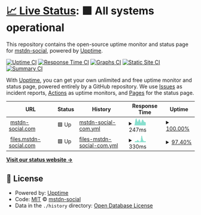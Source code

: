 # [📈 Live Status](https://status.mstdn-social.com): <!--live status--> **🟩 All systems operational**

This repository contains the open-source uptime monitor and status page for [mstdn-social](https://status.mstdn-social.com), powered by [Upptime](https://github.com/upptime/upptime).

[![Uptime CI](https://github.com/mstdn-social/status.mstdn-social.com/workflows/Uptime%20CI/badge.svg)](https://github.com/mstdn-social/status.mstdn-social.com/actions?query=workflow%3A%22Uptime+CI%22)
[![Response Time CI](https://github.com/mstdn-social/status.mstdn-social.com/workflows/Response%20Time%20CI/badge.svg)](https://github.com/mstdn-social/status.mstdn-social.com/actions?query=workflow%3A%22Response+Time+CI%22)
[![Graphs CI](https://github.com/mstdn-social/status.mstdn-social.com/workflows/Graphs%20CI/badge.svg)](https://github.com/mstdn-social/status.mstdn-social.com/actions?query=workflow%3A%22Graphs+CI%22)
[![Static Site CI](https://github.com/mstdn-social/status.mstdn-social.com/workflows/Static%20Site%20CI/badge.svg)](https://github.com/mstdn-social/status.mstdn-social.com/actions?query=workflow%3A%22Static+Site+CI%22)
[![Summary CI](https://github.com/mstdn-social/status.mstdn-social.com/workflows/Summary%20CI/badge.svg)](https://github.com/mstdn-social/status.mstdn-social.com/actions?query=workflow%3A%22Summary+CI%22)

With [Upptime](https://upptime.js.org), you can get your own unlimited and free uptime monitor and status page, powered entirely by a GitHub repository. We use [Issues](https://github.com/mstdn-social/status.mstdn-social.com/issues) as incident reports, [Actions](https://github.com/mstdn-social/status.mstdn-social.com/actions) as uptime monitors, and [Pages](https://status.mstdn-social.com) for the status page.

<!--start: status pages-->
<!-- This summary is generated by Upptime (https://github.com/upptime/upptime) -->
<!-- Do not edit this manually, your changes will be overwritten -->
<!-- prettier-ignore -->
| URL | Status | History | Response Time | Uptime |
| --- | ------ | ------- | ------------- | ------ |
| <img alt="" src="https://icons.duckduckgo.com/ip3/mstdn-social.com.ico" height="13"> [mstdn-social.com](https://mstdn-social.com) | 🟩 Up | [mstdn-social-com.yml](https://github.com/mstdn-social/status.mstdn-social.com/commits/HEAD/history/mstdn-social-com.yml) | <details><summary><img alt="Response time graph" src="./graphs/mstdn-social-com/response-time-week.png" height="20"> 247ms</summary><br><a href="https://status.mstdn-social.com/history/mstdn-social-com"><img alt="Response time 309" src="https://img.shields.io/endpoint?url=https%3A%2F%2Fraw.githubusercontent.com%2Fmstdn-social%2Fstatus.mstdn-social.com%2FHEAD%2Fapi%2Fmstdn-social-com%2Fresponse-time.json"></a><br><a href="https://status.mstdn-social.com/history/mstdn-social-com"><img alt="24-hour response time 264" src="https://img.shields.io/endpoint?url=https%3A%2F%2Fraw.githubusercontent.com%2Fmstdn-social%2Fstatus.mstdn-social.com%2FHEAD%2Fapi%2Fmstdn-social-com%2Fresponse-time-day.json"></a><br><a href="https://status.mstdn-social.com/history/mstdn-social-com"><img alt="7-day response time 247" src="https://img.shields.io/endpoint?url=https%3A%2F%2Fraw.githubusercontent.com%2Fmstdn-social%2Fstatus.mstdn-social.com%2FHEAD%2Fapi%2Fmstdn-social-com%2Fresponse-time-week.json"></a><br><a href="https://status.mstdn-social.com/history/mstdn-social-com"><img alt="30-day response time 317" src="https://img.shields.io/endpoint?url=https%3A%2F%2Fraw.githubusercontent.com%2Fmstdn-social%2Fstatus.mstdn-social.com%2FHEAD%2Fapi%2Fmstdn-social-com%2Fresponse-time-month.json"></a><br><a href="https://status.mstdn-social.com/history/mstdn-social-com"><img alt="1-year response time 308" src="https://img.shields.io/endpoint?url=https%3A%2F%2Fraw.githubusercontent.com%2Fmstdn-social%2Fstatus.mstdn-social.com%2FHEAD%2Fapi%2Fmstdn-social-com%2Fresponse-time-year.json"></a></details> | <details><summary><a href="https://status.mstdn-social.com/history/mstdn-social-com">100.00%</a></summary><a href="https://status.mstdn-social.com/history/mstdn-social-com"><img alt="All-time uptime 99.91%" src="https://img.shields.io/endpoint?url=https%3A%2F%2Fraw.githubusercontent.com%2Fmstdn-social%2Fstatus.mstdn-social.com%2FHEAD%2Fapi%2Fmstdn-social-com%2Fuptime.json"></a><br><a href="https://status.mstdn-social.com/history/mstdn-social-com"><img alt="24-hour uptime 100.00%" src="https://img.shields.io/endpoint?url=https%3A%2F%2Fraw.githubusercontent.com%2Fmstdn-social%2Fstatus.mstdn-social.com%2FHEAD%2Fapi%2Fmstdn-social-com%2Fuptime-day.json"></a><br><a href="https://status.mstdn-social.com/history/mstdn-social-com"><img alt="7-day uptime 100.00%" src="https://img.shields.io/endpoint?url=https%3A%2F%2Fraw.githubusercontent.com%2Fmstdn-social%2Fstatus.mstdn-social.com%2FHEAD%2Fapi%2Fmstdn-social-com%2Fuptime-week.json"></a><br><a href="https://status.mstdn-social.com/history/mstdn-social-com"><img alt="30-day uptime 100.00%" src="https://img.shields.io/endpoint?url=https%3A%2F%2Fraw.githubusercontent.com%2Fmstdn-social%2Fstatus.mstdn-social.com%2FHEAD%2Fapi%2Fmstdn-social-com%2Fuptime-month.json"></a><br><a href="https://status.mstdn-social.com/history/mstdn-social-com"><img alt="1-year uptime 99.91%" src="https://img.shields.io/endpoint?url=https%3A%2F%2Fraw.githubusercontent.com%2Fmstdn-social%2Fstatus.mstdn-social.com%2FHEAD%2Fapi%2Fmstdn-social-com%2Fuptime-year.json"></a></details>
| <img alt="" src="https://icons.duckduckgo.com/ip3/files.mstdn-social.com.ico" height="13"> [files.mstdn-social.com](https://files.mstdn-social.com/index.html) | 🟩 Up | [files-mstdn-social-com.yml](https://github.com/mstdn-social/status.mstdn-social.com/commits/HEAD/history/files-mstdn-social-com.yml) | <details><summary><img alt="Response time graph" src="./graphs/files-mstdn-social-com/response-time-week.png" height="20"> 330ms</summary><br><a href="https://status.mstdn-social.com/history/files-mstdn-social-com"><img alt="Response time 338" src="https://img.shields.io/endpoint?url=https%3A%2F%2Fraw.githubusercontent.com%2Fmstdn-social%2Fstatus.mstdn-social.com%2FHEAD%2Fapi%2Ffiles-mstdn-social-com%2Fresponse-time.json"></a><br><a href="https://status.mstdn-social.com/history/files-mstdn-social-com"><img alt="24-hour response time 214" src="https://img.shields.io/endpoint?url=https%3A%2F%2Fraw.githubusercontent.com%2Fmstdn-social%2Fstatus.mstdn-social.com%2FHEAD%2Fapi%2Ffiles-mstdn-social-com%2Fresponse-time-day.json"></a><br><a href="https://status.mstdn-social.com/history/files-mstdn-social-com"><img alt="7-day response time 330" src="https://img.shields.io/endpoint?url=https%3A%2F%2Fraw.githubusercontent.com%2Fmstdn-social%2Fstatus.mstdn-social.com%2FHEAD%2Fapi%2Ffiles-mstdn-social-com%2Fresponse-time-week.json"></a><br><a href="https://status.mstdn-social.com/history/files-mstdn-social-com"><img alt="30-day response time 382" src="https://img.shields.io/endpoint?url=https%3A%2F%2Fraw.githubusercontent.com%2Fmstdn-social%2Fstatus.mstdn-social.com%2FHEAD%2Fapi%2Ffiles-mstdn-social-com%2Fresponse-time-month.json"></a><br><a href="https://status.mstdn-social.com/history/files-mstdn-social-com"><img alt="1-year response time 340" src="https://img.shields.io/endpoint?url=https%3A%2F%2Fraw.githubusercontent.com%2Fmstdn-social%2Fstatus.mstdn-social.com%2FHEAD%2Fapi%2Ffiles-mstdn-social-com%2Fresponse-time-year.json"></a></details> | <details><summary><a href="https://status.mstdn-social.com/history/files-mstdn-social-com">97.40%</a></summary><a href="https://status.mstdn-social.com/history/files-mstdn-social-com"><img alt="All-time uptime 99.79%" src="https://img.shields.io/endpoint?url=https%3A%2F%2Fraw.githubusercontent.com%2Fmstdn-social%2Fstatus.mstdn-social.com%2FHEAD%2Fapi%2Ffiles-mstdn-social-com%2Fuptime.json"></a><br><a href="https://status.mstdn-social.com/history/files-mstdn-social-com"><img alt="24-hour uptime 100.00%" src="https://img.shields.io/endpoint?url=https%3A%2F%2Fraw.githubusercontent.com%2Fmstdn-social%2Fstatus.mstdn-social.com%2FHEAD%2Fapi%2Ffiles-mstdn-social-com%2Fuptime-day.json"></a><br><a href="https://status.mstdn-social.com/history/files-mstdn-social-com"><img alt="7-day uptime 97.40%" src="https://img.shields.io/endpoint?url=https%3A%2F%2Fraw.githubusercontent.com%2Fmstdn-social%2Fstatus.mstdn-social.com%2FHEAD%2Fapi%2Ffiles-mstdn-social-com%2Fuptime-week.json"></a><br><a href="https://status.mstdn-social.com/history/files-mstdn-social-com"><img alt="30-day uptime 99.26%" src="https://img.shields.io/endpoint?url=https%3A%2F%2Fraw.githubusercontent.com%2Fmstdn-social%2Fstatus.mstdn-social.com%2FHEAD%2Fapi%2Ffiles-mstdn-social-com%2Fuptime-month.json"></a><br><a href="https://status.mstdn-social.com/history/files-mstdn-social-com"><img alt="1-year uptime 99.78%" src="https://img.shields.io/endpoint?url=https%3A%2F%2Fraw.githubusercontent.com%2Fmstdn-social%2Fstatus.mstdn-social.com%2FHEAD%2Fapi%2Ffiles-mstdn-social-com%2Fuptime-year.json"></a></details>

<!--end: status pages-->

[**Visit our status website →**](https://status.mstdn-social.com)

## 📄 License

- Powered by: [Upptime](https://github.com/upptime/upptime)
- Code: [MIT](./LICENSE) © [mstdn-social](https://status.mstdn-social.com)
- Data in the `./history` directory: [Open Database License](https://opendatacommons.org/licenses/odbl/1-0/)
